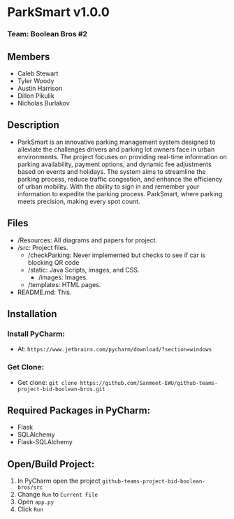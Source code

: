 # ParkSmart v1.0.0
### Team: Boolean Bros #2
## Members
- Caleb Stewart
- Tyler Woody
- Austin Harrison
- Dillon Pikulik
- Nicholas Burlakov

## Description
- ParkSmart is an innovative parking management system designed to alleviate the challenges drivers and parking lot owners face in urban environments. The project focuses on providing real-time information on parking availability, payment options, and dynamic fee adjustments based on events and holidays. The system aims to streamline the parking process, reduce traffic congestion, and enhance the efficiency of urban mobility. With the ability to sign in and remember your information to expedite the parking process. ParkSmart, where parking meets precision, making every spot count.

## Files
- /Resources: All diagrams and papers for project.
- /src: Project files.
	- /checkParking: Never implemented but checks to see if car is blocking QR code
	- /static: Java Scripts, images, and CSS.
		- /images: Images.
	- /templates: HTML pages.
- README.md: This.

## Installation
### Install PyCharm:
- At: `https://www.jetbrains.com/pycharm/download/?section=windows`
### Get Clone:
- Get clone: `git clone https://github.com/Sanmeet-EWU/github-teams-project-bid-boolean-bros.git`


## Required Packages in PyCharm:
- Flask 
- SQLAlchemy
- Flask-SQLAlchemy

## Open/Build Project:
1. In PyCharm open the project `github-teams-project-bid-boolean-bros/src`
2. Change `Run` to `Current File`
3. Open `app.py`
4. Click `Run`



